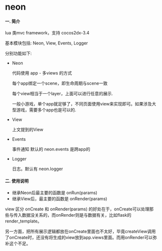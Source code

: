 neon
====

#### 一. 简介

lua 类mvc framework，支持 cocos2dx-3.4

基本模块包括: Neon, View, Events, Logger

分别功能如下:

* Neon

    代码使用 app - 多views 的方式

    每个app绑定一个scene，即生命周期与scene一致

    每个view相当于一个layer，上面可以进行任意的展示.

    一般小游戏，单个app就足够了，不同页面使用view来实现即可。如果涉及大型游戏，需要多个app也是可以的.

* View
    
    上文提到的View

* Events

    事件通知
    默认的 neon.events 是跨app的

* Logger

    日志。默认有 neon.logger

#### 二. 使用说明

* 继承Neon后最主要的函数是 onRun(params)
* 继承View后，最主要的函数是 onRender(params)


view 区分 onCreate 和 onRender(params) 的好处在于，onCreate可以处理那些与传入数据没关系的，而onRender则是与数据有关，比如flask的render_template。

另一方面，把所有展示逻辑都放在onCreate里面也不太好，毕竟createView调用了onCreate时，还没有将生成的view放到app.views里面。而用onRender可以弥补这个不足。

